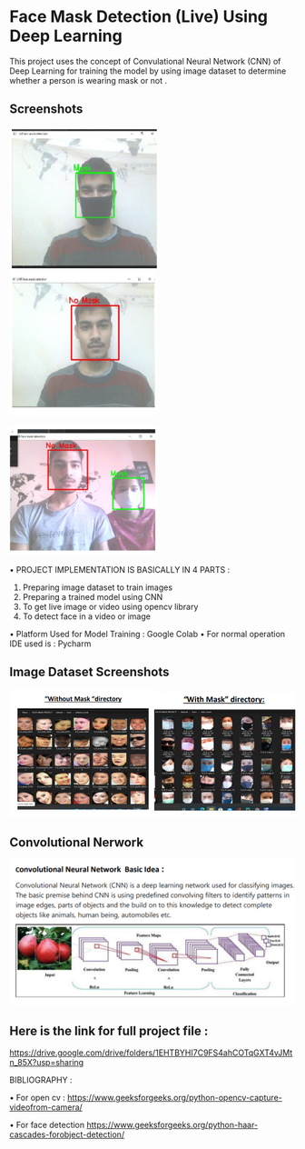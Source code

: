# Face Mask Detection (Live) Using Deep Learning 

This project uses the concept of Convulational Neural Network (CNN) of Deep
Learning for training the model by using image dataset to determine whether a
person is wearing mask or not .


## Screenshots

![App Screenshot](https://github.com/Vikas031/Face-Mask-Detection-System-Deep-Learning-/blob/master/Facemask%20Screenshot/2img.png) ![App Screenshot](https://github.com/Vikas031/Face-Mask-Detection-System-Deep-Learning-/blob/master/Facemask%20Screenshot/1img.png) 

![App Screenshot](https://github.com/Vikas031/Face-Mask-Detection-System-Deep-Learning-/blob/master/Facemask%20Screenshot/3img.png)


• PROJECT IMPLEMENTATION IS BASICALLY IN 4 PARTS :
1. Preparing image dataset to train images
2. Preparing a trained model using CNN
3. To get live image or video using opencv library
4. To detect face in a video or image


• Platform Used for Model Training : Google Colab
• For normal operation IDE used is : Pycharm
## Image Dataset Screenshots
![App Screenshot](https://github.com/Vikas031/Face-Mask-Detection-System-Deep-Learning-/blob/master/Facemask%20Screenshot/withmask.png)
![App Screenshot](https://github.com/Vikas031/Face-Mask-Detection-System-Deep-Learning-/blob/master/Facemask%20Screenshot/withoutmask.png)

## Convolutional Nerwork
![App Screenshot](https://github.com/Vikas031/Face-Mask-Detection-System-Deep-Learning-/blob/master/Facemask%20Screenshot/network.png)


## Here is the link for full project file :

https://drive.google.com/drive/folders/1EHTBYHI7C9FS4ahCOTqGXT4vJMtn_85X?usp=sharing

BIBLIOGRAPHY :

• For open cv :
https://www.geeksforgeeks.org/python-opencv-capture-videofrom-camera/

• For face detection
https://www.geeksforgeeks.org/python-haar-cascades-forobject-detection/
